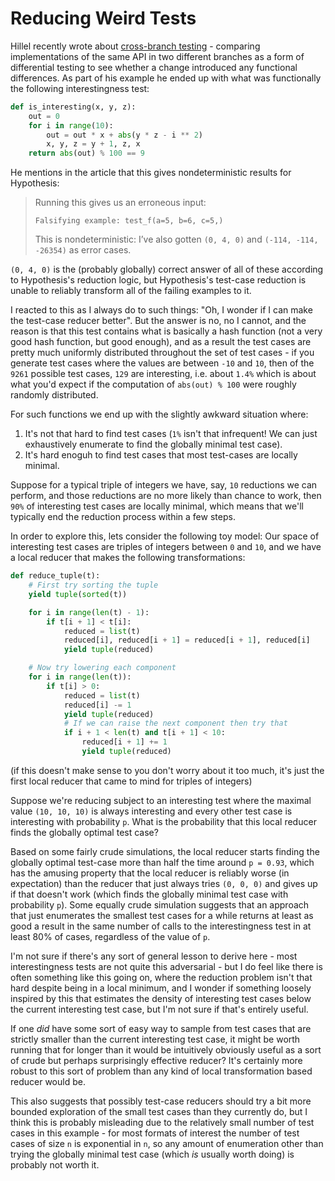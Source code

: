 # Reducing Weird Tests

Hillel recently wrote about [cross-branch testing](https://buttondown.email/hillelwayne/archive/fd1f0758-ae31-4e83-9138-33721cbd5ce3) - comparing implementations of the same API in two different branches as a form of differential testing to see whether a change introduced any functional differences.
As part of his example he ended up with what was functionally the following interestingness test:


```python
def is_interesting(x, y, z):
    out = 0
    for i in range(10):
        out = out * x + abs(y * z - i ** 2)
        x, y, z = y + 1, z, x
    return abs(out) % 100 == 9
```

He mentions in the article that this gives nondeterministic results for Hypothesis:

> Running this gives us an erroneous input:
> 
> `Falsifying example: test_f(a=5, b=6, c=5,)`
>
> This is nondeterministic: I’ve also gotten `(0, 4, 0)` and `(-114, -114, -26354)` as error cases.


`(0, 4, 0)` is the (probably globally) correct answer of all of these according to Hypothesis's reduction logic,
but Hypothesis's test-case reduction is unable to reliably transform all of the failing examples to it.

I reacted to this as I always do to such things: "Oh, I wonder if I can make the test-case reducer better". But the answer is no, no I cannot, and the reason is that this test contains what is basically a hash function (not a very good hash function, but good enough), and as a result the test cases are pretty much uniformly distributed throughout the set of test cases - if you generate test cases where the values are between `-10` and `10`, then of the `9261` possible test cases, `129` are interesting, i.e. about `1.4%` which is about what you'd expect if the computation of `abs(out) % 100` were roughly randomly distributed.

For such functions we end up with the slightly awkward situation where:

1. It's not that hard to find test cases (`1%` isn't that infrequent! We can just exhaustively enumerate to find the globally minimal test case).
2. It's hard enoguh to find test cases that most test-cases are locally minimal.

Suppose for a typical triple of integers we have, say, `10` reductions we can perform, and those reductions are no more likely than chance to work, then `90%` of interesting test cases are locally minimal, which means that we'll typically end the reduction process within a few steps.

In order to explore this, lets consider the following toy model: Our space of interesting test cases are triples of integers between `0` and `10`, and we have a local reducer that makes the following transformations:

```python
def reduce_tuple(t):
    # First try sorting the tuple
    yield tuple(sorted(t))

    for i in range(len(t) - 1):
        if t[i + 1] < t[i]:
            reduced = list(t)
            reduced[i], reduced[i + 1] = reduced[i + 1], reduced[i]
            yield tuple(reduced)

    # Now try lowering each component
    for i in range(len(t)):
        if t[i] > 0:
            reduced = list(t)
            reduced[i] -= 1
            yield tuple(reduced)
            # If we can raise the next component then try that
            if i + 1 < len(t) and t[i + 1] < 10:
                reduced[i + 1] += 1
                yield tuple(reduced)
```

(if this doesn't make sense to you don't worry about it too much, it's just the first local reducer that came to mind for triples of integers)

Suppose we're reducing subject to an interesting test where the maximal value `(10, 10, 10)` is always interesting and every other test case is interesting with probability `p`. What is the probability that this local reducer finds the globally optimal test case?

Based on some fairly crude simulations, the local reducer starts finding the globally optimal test-case more than half the time around `p = 0.93`, which has the amusing property that the local reducer is reliably worse (in expectation) than the reducer that just always tries `(0, 0, 0)` and gives up if that doesn't work (which finds the globally minimal test case with probability `p`). Some equally crude simulation suggests that an approach that just enumerates the smallest test cases for a while returns at least as good a result in the same number of calls to the interestingness test in at least 80% of cases, regardless of the value of `p`.

I'm not sure if there's any sort of general lesson to derive here - most interestingness tests are not quite this adversarial - but I do feel like there is often something like this going on, where the reduction problem isn't that hard despite being in a local minimum, and I wonder if something loosely inspired by this that estimates the density of interesting test cases below the current interesting test case, but I'm not sure if that's entirely useful.

If one *did* have some sort of easy way to sample from test cases that are strictly smaller than the current interesting test case, it might be worth running that for longer than it would be intuitively obviously useful as a sort of crude but perhaps surprisingly effective reducer? It's certainly more robust to this sort of problem than any kind of local transformation based reducer would be. 

This also suggests that possibly test-case reducers should try a bit more bounded exploration of the small test cases than they currently do, but I think this is probably misleading due to the relatively small number of test cases in this example - for most formats of interest the number of test cases of size `n` is exponential in `n`, so any amount of enumeration other than trying the globally minimal test case (which *is* usually worth doing) is probably not worth it.
